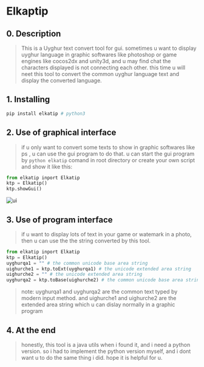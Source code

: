 # Elkaptip

## 0. Description

> This is a Uyghur text convert tool for gui. sometimes u want to display uyghur language in graphic softwares like photoshop or game engines like cocos2dx and unity3d, and u may find chat the characters displayed is not connecting each other. this time u will neet this tool to convert the common uyghur language text and display the converted language.


## 1. Installing

```python
pip install elkatip # python3
```

## 2. Use of graphical interface

> if u only want to convert some texts to show in graphic softwares like ps , u can use the gui program to do that. u can start the gui program by `python elkatip` comand in root directory or create your own script and show it like this:

```python
from elkatip inport Elkatip
ktp = Elkatip()
ktp.showGui()
```
![ui](https://raw.githubusercontent.com/kompasim/elkatip/master/elkatip/storage/ui.png)

## 3. Use of program interface

> if u want to display lots of text in your game or watemark in a photo, then u can use the the string converted by this tool.

```python
from elkatip inport Elkatip
ktp = Elkatip()
uyghurqa1 = "" # the common unicode base area string
uighurche1 = ktp.toExt(uyghurqa1) # the unicode extended area string
uighurche2 = "" # the unicode extended area string
uyghurqa2 = ktp.toBase(uighurche2) # the common unicode base area string
```
> note: uyghurqa1 and uyghurqa2 are the common text typed by modern input method. and uighurche1 and uighurche2 are the extended area string which u can dislay normally in a graphic program

## 4. At the end

> honestly, this tool is a java utils when i found it, and i need a python version. so i had to implement the python version myself, and i dont want u to do the same thing i did. hope it is helpful for u.